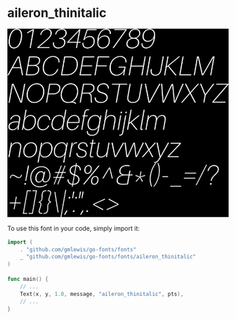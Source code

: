 # aileron_thinitalic

![aileron_thinitalic](aileron_thinitalic.png)

To use this font in your code, simply import it:

```go
import (
	. "github.com/gmlewis/go-fonts/fonts"
	_ "github.com/gmlewis/go-fonts/fonts/aileron_thinitalic"
)

func main() {
	// ...
	Text(x, y, 1.0, message, "aileron_thinitalic", pts),
	// ...
}
```
